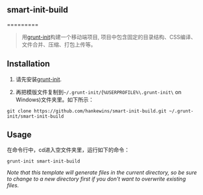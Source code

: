 ## smart-init-build
=========

[grunt-init]: http://gruntjs.com/project-scaffolding

> 用[grunt-init][]构建一个移动端项目, 项目中包含固定的目录结构、CSS编译、文件合并、压缩、打包上传等。

## Installation
1. 请先安装[grunt-init][].

2. 再把模版文件复制到`~/.grunt-init/`(`%USERPROFILE%\.grunt-init\` on Windows)文件夹里。如下所示：

```
git clone https://github.com/hankewins/smart-init-build.git ~/.grunt-init/smart-init-build
```

## Usage

在命令行中，cd进入空文件夹里，运行如下的命令：

```
grunt-init smart-init-build
```

_Note that this template will generate files in the current directory, so be sure to change to a new directory first if you don't want to overwrite existing files._